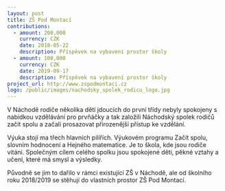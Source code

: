 ```yaml
---
layout: post
title: ZŠ Pod Montací
contributions:
  - amount: 200,000
    currency: CZK
    date: 2018-05-22
    description: Příspěvek na vybavení prostor školy
  - amount: 100,000
    currency: CZK
    date: 2019-09-17
    description: Příspěvek na vybavení prostor školy
project_url: http://www.zspodmontaci.cz
logo: /public/images/nachodsky_spolek_rodicu_logo.jpg
---
```

V Náchodě rodiče několika dětí jdoucích do první třídy nebyly spokojeny s nabídkou vzdělávání pro prvňáčky a tak založili Náchodský spolek rodičů začít spolu a začali prosazovat přirozenější přístup ke vzdělání.

Výuka stojí ma třech hlavních pilířích. Výukovém programu Začít spolu, slovním hodnocení a Hejného matematice. Je to škola, kde jsou rodiče vítáni. Společným cílem celého spolku jsou spokojené děti, pěkné vztahy a učení, které má smysl a výsledky.

Původně se jim to dařilo v rámci existující ZŠ v Náchodě, ale od školního roku
2018/2019 se stěhují do vlastních prostor ZŠ Pod Montací.

